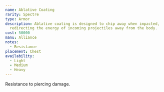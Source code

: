 ```yaml
---
name: Ablative Coating
rarity: Spectre
type: Armor
description: Ablative coating is designed to chip away when impacted,
  redirecting the energy of incoming projectiles away from the body.
cost: 50000
manu: Alliance
notes:
  - Resistance
placement: Chest
availability:
  - Light
  - Medium
  - Heavy
---
```

Resistance to piercing damage.
